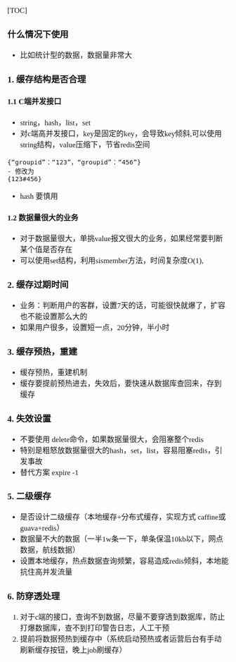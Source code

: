 <span  style="font-family: Simsun,serif; font-size: 17px; ">

[TOC]

### 什么情况下使用

- 比如统计型的数据，数据量非常大

### 1. 缓存结构是否合理

#### 1.1 C端并发接口

- string，hash，list，set
- 对c端高并发接口，key是固定的key，会导致key倾斜,可以使用string结构，value压缩下，节省redis空间

~~~
{“groupid”：“123”，“groupid”：“456”}
- 修改为
{123#456}
~~~

- hash 要慎用

#### 1.2 数据量很大的业务

- 对于数据量很大，单挑value报文很大的业务，如果经常要判断某个值是否存在
- 可以使用set结构，利用sismember方法，时间复杂度O(1),

### 2. 缓存过期时间

- 业务：判断用户的客群，设置7天的话，可能很快就爆了，扩容也不能设置那么大的
- 如果用户很多，设置短一点，20分钟，半小时

### 3. 缓存预热，重建

- 缓存预热，重建机制
- 缓存要提前预热进去，失效后，要快速从数据库查回来，存到缓存

### 4. 失效设置

- 不要使用 delete命令，如果数据量很大，会阻塞整个redis
- 特别是粗怒放数据量很大的hash，set，list，容易阻塞redis，引发事故
- 替代方案 expire -1

### 5. 二级缓存

- 是否设计二级缓存（本地缓存+分布式缓存，实现方式 caffine或guava+redis）
- 数据量不大的数据（一半1w条一下，单条保温10kb以下，网点数据，航线数据）
- 设置本地缓存，热点数据查询频繁，容易造成redis倾斜，本地能抗住高并发流量

### 6. 防穿透处理

1. 对于c端的接口，查询不到数据，尽量不要穿透到数据库，防止打爆数据库，查不到打印警告日志，人工干预
2. 提前将数据预热到缓存中（系统启动预热或者运营后台有手动刷新缓存按钮，晚上job刷缓存）

</span>
